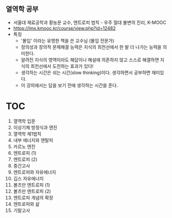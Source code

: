 ## 열역학 공부
- 서울대 재료공학과 황농문 교수, 엔트로피 법칙 - 우주 절대 불변의 진리, K-MOOC
- https://lms.kmooc.kr/course/view.php?id=12482
- 특징
  - '몰입' 이라는 유명한 책을 쓴 교수님 (몰입 전문가)
  - 창의성과 창의적 문제해결 능력은 지식의 최전선에서 한 발 더 나가는 능력을 의미한다.
  - 알려진 지식의 영역이라도 해답이나 해설에 의존하지 않고 스스로 해결하면 지식의 최전선에서 도전하는 효과가 있다!
  - 생각하는 시간은 쉬는 시간(slow thinking)이다. 생각하면서 공부하면 재미있다.
  - 이 강의에서는 답을 보기 전에 생각하는 시간을 준다.



# TOC
1. 열역학 입문
2. 이상기체 방정식과 엔진
3. 열역학 제1법칙
4. 내부 에너지와 엔탈피
5. 카르노 엔진
6. 엔트로피 (1)
7. 엔트로피 (2)
8. 중간고사
9. 엔트로피와 자유에너지
10. 깁스 자유에너지
11. 볼츠만 엔트로피 (1)
12. 볼츠만 엔트로피 (2)
13. 엔트로피 개념의 확장
14. 엔트로피와 삶
15. 기말고사








